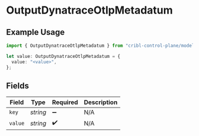 # OutputDynatraceOtlpMetadatum

## Example Usage

```typescript
import { OutputDynatraceOtlpMetadatum } from "cribl-control-plane/models";

let value: OutputDynatraceOtlpMetadatum = {
  value: "<value>",
};
```

## Fields

| Field              | Type               | Required           | Description        |
| ------------------ | ------------------ | ------------------ | ------------------ |
| `key`              | *string*           | :heavy_minus_sign: | N/A                |
| `value`            | *string*           | :heavy_check_mark: | N/A                |